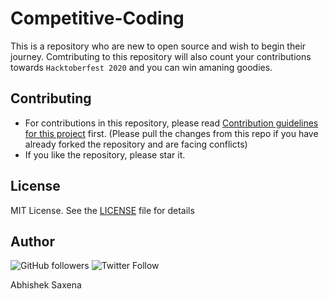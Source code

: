 # Competitive-Coding

  This is a repository who are new to open source and wish to begin their journey. Comtributing to this repository will also count your contributions towards `Hacktoberfest 2020` and you can win amaning goodies.

  ## Contributing
  - For contributions in this repository, please read [Contribution guidelines for this project](docs/CONTRIBUTING.md) first. (Please pull the changes from this repo if you have already forked the repository and are facing conflicts)
  - If you like the repository, please star it.
  
  ## License
  MIT License. See the [LICENSE](LICENSE) file for details
  
 ## Author
 ![GitHub followers](https://img.shields.io/github/followers/5AbhishekSaxena?style=social)
 ![Twitter Follow](https://img.shields.io/twitter/follow/abhisheks031?style=social)
  
 Abhishek Saxena 

